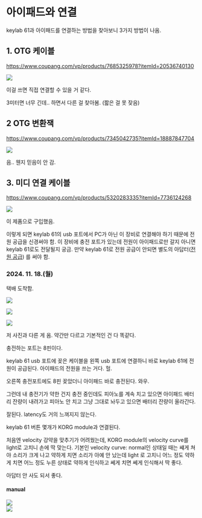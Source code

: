 # 아이패드와 연결
keylab 61과 아이패드를 연결하는 방법을 찾아보니 3가지 방법이 나옴.

## 1. OTG 케이블
https://www.coupang.com/vp/products/7685325978?itemId=20536740130

![](img/20241220221319.png)

이걸 쓰면 직접 연결할 수 있을 거 같다. 

3미터면 너무 긴데.. 하면서 다른 걸 찾아봄. (짧은 걸 못 잦음)


## 2 OTG 변환잭
https://www.coupang.com/vp/products/7345042735?itemId=18887847704

![](img/20241220221328.png)

음.. 웬지 믿음이 안 감.


## 3. 미디 연결 케이블
https://www.coupang.com/vp/products/5320283335?itemId=7736124268

![](img/20241220221338.png)

이 제품으로 구입했음. 

이렇게 되면 keylab 61의 usb 포트에서 PC가 아닌 이 장비로 연결해야 하기 때문에 전원 공급을 신경써야 함. 이 장비에 충전 포트가 있는데 전원이 아이패드로만 갈지 아니면 keylab 61로도 전달될지 궁금. 만약 keylab 61로 전원 공급이 안되면 별도의 아답터([전원 공급](:/32e2b1cbcca1415fbd1ded323f844b3d)) 를 써야 함.


### 2024. 11. 18.(월)


택배 도착함. 

![](img/20241220221347.png)


![](img/20241220221358.png)


![](img/20241220221406.png)



저 사진과 다른 게 옴. 약간만 다르고 기본적인 건 다 똑같다. 

충전하는 포트는 8핀이다. 

keylab 61 usb 포트에 꽂은 케이블을 왼쪽 usb 포트에 연결하니 바로 keylab 61에 전원이 공급된다. 아이패드의 전원을 쓰는 거다. 헐.

오른쪽 충전포트에도 8핀 꽂았더니 아이패드 바로 충전된다. 와우.

그런데 내 충전기가 약한 건지 충전 중인데도 피아노를 계속 치고 있으면 아이패드 배터리 잔량이 내려가고 피아노 안 치고 그냥 그대로 놔두고 있으면 배터리 잔량이 올라간다.

잘된다. 
latency도 거의 느껴지지 않는다. 

keylab 61 버튼 몇개가 KORG module과 연결된다.

처음엔 velocity 강약을 맞추기가 어려웠는데, KORG module의 velocity curve를 light로 고치니 손에 딱 맞는다. 
기본인 velocity curve: normal인 상태일 때는 썌게 쳐야 소리가 크게 나고 약하게 치면 소리가 아예 안 났는데 light 로 고치니 어느 정도 약하게 치면 어느 정도 누른 상태로 약하게 인식하고 쎄게 치면 쎄게 인식해서 딱 좋다.

아답터 안 사도 되서 좋다.

#### manual
![](img/20241220221418.png)  
![](img/20241220221424.png)

